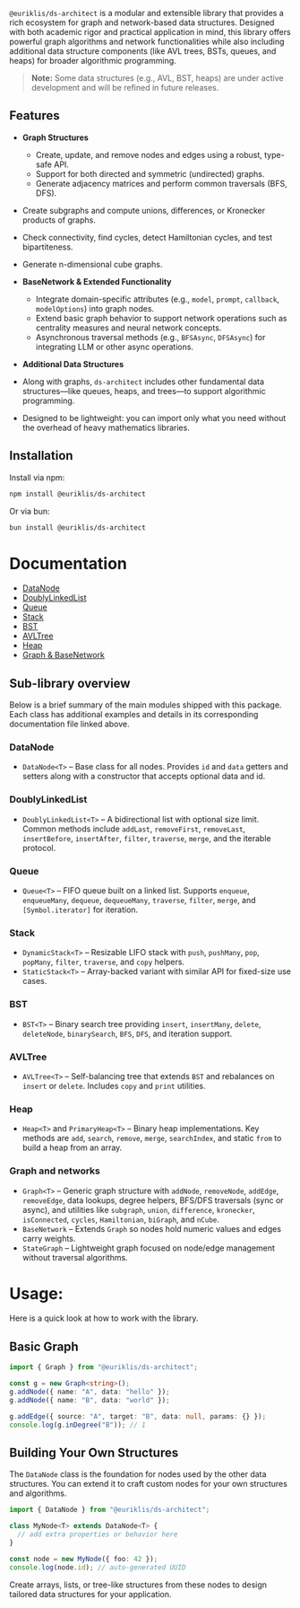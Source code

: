 `@euriklis/ds-architect` is a modular and extensible library that provides a rich ecosystem for graph and network-based data structures. Designed with both academic rigor and practical application in mind, this library offers powerful graph algorithms and network functionalities while also including additional data structure components (like AVL trees, BSTs, queues, and heaps) for broader algorithmic programming.

> **Note:** Some data structures (e.g., AVL, BST, heaps) are under active development and will be refined in future releases.

## Features

- **Graph Structures**

  - Create, update, and remove nodes and edges using a robust, type-safe API.
  - Support for both directed and symmetric (undirected) graphs.
  - Generate adjacency matrices and perform common traversals (BFS, DFS).

- Create subgraphs and compute unions, differences, or Kronecker products of graphs.

- Check connectivity, find cycles, detect Hamiltonian cycles, and test bipartiteness.
- Generate n-dimensional cube graphs.

- **BaseNetwork & Extended Functionality**

  - Integrate domain-specific attributes (e.g., `model`, `prompt`, `callback`, `modelOptions`) into graph nodes.
  - Extend basic graph behavior to support network operations such as centrality measures and neural network concepts.
  - Asynchronous traversal methods (e.g., `BFSAsync`, `DFSAsync`) for integrating LLM or other async operations.

- **Additional Data Structures**
- Along with graphs, `ds-architect` includes other fundamental data structures—like queues, heaps, and trees—to support algorithmic programming.
- Designed to be lightweight: you can import only what you need without the overhead of heavy mathematics libraries.

## Installation

Install via npm:

```bash
npm install @euriklis/ds-architect
```

Or via bun:

```sh
bun install @euriklis/ds-architect
```

# Documentation

- [DataNode](https://github.com/VelislavKarastoychev/euriklis-ds-architect/blob/main/src/DataNode/DOCUMENTATION.md)
- [DoublyLinkedList](https://github.com/VelislavKarastoychev/euriklis-ds-architect/blob/main/src/DoublyLinkedList/DOCUMENTATION.md)
- [Queue](https://github.com/VelislavKarastoychev/euriklis-ds-architect/blob/main/src/Queue/DOCUMENTATION.md)
- [Stack](https://github.com/VelislavKarastoychev/euriklis-ds-architect/blob/main/src/Stack/DOCUMENTATION.md)
- [BST](https://github.com/VelislavKarastoychev/euriklis-ds-architect/blob/main/src/BST/DOCUMENTATION.md)
- [AVLTree](https://github.com/VelislavKarastoychev/euriklis-ds-architect/blob/main/src/AVL/DOCUMENTATION.md)
- [Heap](https://github.com/VelislavKarastoychev/euriklis-ds-architect/blob/main/src/Heap/DOCUMENTATION.md)
- [Graph & BaseNetwork](https://github.com/VelislavKarastoychev/euriklis-ds-architect/blob/main/src/Graph/DOCUMENTATION.md)

## Sub-library overview

Below is a brief summary of the main modules shipped with this package. Each
class has additional examples and details in its corresponding documentation
file linked above.

### DataNode

- `DataNode<T>` – Base class for all nodes. Provides `id` and `data` getters
  and setters along with a constructor that accepts optional data and id.

### DoublyLinkedList

- `DoublyLinkedList<T>` – A bidirectional list with optional size limit.
  Common methods include `addLast`, `removeFirst`, `removeLast`,
  `insertBefore`, `insertAfter`, `filter`, `traverse`, `merge`, and the
  iterable protocol.

### Queue

- `Queue<T>` – FIFO queue built on a linked list. Supports `enqueue`,
  `enqueueMany`, `dequeue`, `dequeueMany`, `traverse`, `filter`, `merge`, and
  `[Symbol.iterator]` for iteration.

### Stack

- `DynamicStack<T>` – Resizable LIFO stack with `push`, `pushMany`, `pop`,
  `popMany`, `filter`, `traverse`, and `copy` helpers.
- `StaticStack<T>` – Array-backed variant with similar API for fixed-size use
  cases.

### BST

- `BST<T>` – Binary search tree providing `insert`, `insertMany`, `delete`,
  `deleteNode`, `binarySearch`, `BFS`, `DFS`, and iteration support.

### AVLTree

- `AVLTree<T>` – Self-balancing tree that extends `BST` and rebalances on
  `insert` or `delete`. Includes `copy` and `print` utilities.

### Heap

- `Heap<T>` and `PrimaryHeap<T>` – Binary heap implementations. Key methods
  are `add`, `search`, `remove`, `merge`, `searchIndex`, and static `from` to
  build a heap from an array.

### Graph and networks

- `Graph<T>` – Generic graph structure with `addNode`, `removeNode`,
  `addEdge`, `removeEdge`, data lookups, degree helpers, BFS/DFS traversals
  (sync or async), and utilities like `subgraph`, `union`, `difference`,
  `kronecker`, `isConnected`, `cycles`, `Hamiltonian`, `biGraph`, and `nCube`.
- `BaseNetwork` – Extends `Graph` so nodes hold numeric values and edges carry
  weights.
- `StateGraph` – Lightweight graph focused on node/edge management without
  traversal algorithms.

# Usage:

Here is a quick look at how to work with the library.

## Basic Graph

```ts
import { Graph } from "@euriklis/ds-architect";

const g = new Graph<string>();
g.addNode({ name: "A", data: "hello" });
g.addNode({ name: "B", data: "world" });

g.addEdge({ source: "A", target: "B", data: null, params: {} });
console.log(g.inDegree("B")); // 1
```

## Building Your Own Structures

The `DataNode` class is the foundation for nodes used by the other data
structures. You can extend it to craft custom nodes for your own
structures and algorithms.

```ts
import { DataNode } from "@euriklis/ds-architect";

class MyNode<T> extends DataNode<T> {
  // add extra properties or behavior here
}

const node = new MyNode({ foo: 42 });
console.log(node.id); // auto-generated UUID
```

Create arrays, lists, or tree-like structures from these nodes to design
tailored data structures for your application.
